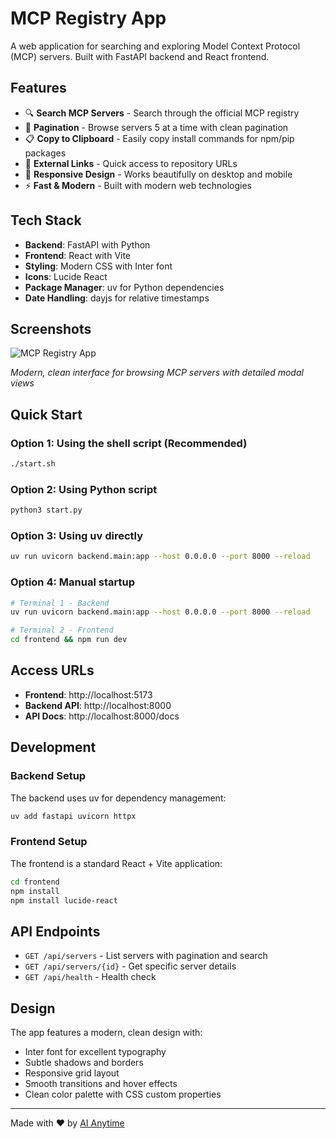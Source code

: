 # MCP Registry App

A web application for searching and exploring Model Context Protocol (MCP) servers. Built with FastAPI backend and React frontend.

## Features

- 🔍 **Search MCP Servers** - Search through the official MCP registry
- 📄 **Pagination** - Browse servers 5 at a time with clean pagination
- 📋 **Copy to Clipboard** - Easily copy install commands for npm/pip packages
- 🔗 **External Links** - Quick access to repository URLs
- 📱 **Responsive Design** - Works beautifully on desktop and mobile
- ⚡ **Fast & Modern** - Built with modern web technologies

## Tech Stack

- **Backend**: FastAPI with Python
- **Frontend**: React with Vite
- **Styling**: Modern CSS with Inter font
- **Icons**: Lucide React
- **Package Manager**: uv for Python dependencies
- **Date Handling**: dayjs for relative timestamps

## Screenshots

![MCP Registry App]("MCP-Registry-Discover-Model-Context-Protocol-Servers-09-18-2025_12_59_AM.png")

*Modern, clean interface for browsing MCP servers with detailed modal views*

## Quick Start

### Option 1: Using the shell script (Recommended)
```bash
./start.sh
```

### Option 2: Using Python script
```bash
python3 start.py
```

### Option 3: Using uv directly
```bash
uv run uvicorn backend.main:app --host 0.0.0.0 --port 8000 --reload
```

### Option 4: Manual startup
```bash
# Terminal 1 - Backend
uv run uvicorn backend.main:app --host 0.0.0.0 --port 8000 --reload

# Terminal 2 - Frontend
cd frontend && npm run dev
```

## Access URLs

- **Frontend**: http://localhost:5173
- **Backend API**: http://localhost:8000
- **API Docs**: http://localhost:8000/docs

## Development

### Backend Setup
The backend uses uv for dependency management:
```bash
uv add fastapi uvicorn httpx
```

### Frontend Setup
The frontend is a standard React + Vite application:
```bash
cd frontend
npm install
npm install lucide-react
```

## API Endpoints

- `GET /api/servers` - List servers with pagination and search
- `GET /api/servers/{id}` - Get specific server details
- `GET /api/health` - Health check

## Design

The app features a modern, clean design with:
- Inter font for excellent typography
- Subtle shadows and borders
- Responsive grid layout
- Smooth transitions and hover effects
- Clean color palette with CSS custom properties

---

Made with ❤️ by [AI Anytime](https://aianytime.net)
